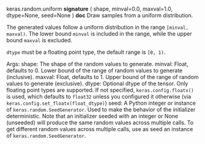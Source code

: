 keras.random.uniform
__signature__
(
  shape,
  minval=0.0,
  maxval=1.0,
  dtype=None,
  seed=None
)
__doc__
Draw samples from a uniform distribution.

The generated values follow a uniform distribution in the range
`[minval, maxval)`. The lower bound `minval` is included in the range,
while the upper bound `maxval` is excluded.

`dtype` must be a floating point type, the default range is `[0, 1)`.

Args:
    shape: The shape of the random values to generate.
    minval: Float, defaults to 0. Lower bound of the range of
        random values to generate (inclusive).
    maxval: Float, defaults to 1. Upper bound of the range of
        random values to generate (exclusive).
    dtype: Optional dtype of the tensor. Only floating point types are
        supported. If not specified, `keras.config.floatx()` is used,
        which defaults to `float32` unless you configured it otherwise (via
        `keras.config.set_floatx(float_dtype)`)
    seed: A Python integer or instance of
        `keras.random.SeedGenerator`.
        Used to make the behavior of the initializer
        deterministic. Note that an initializer seeded with an integer
        or None (unseeded) will produce the same random values
        across multiple calls. To get different random values
        across multiple calls, use as seed an instance
        of `keras.random.SeedGenerator`.

